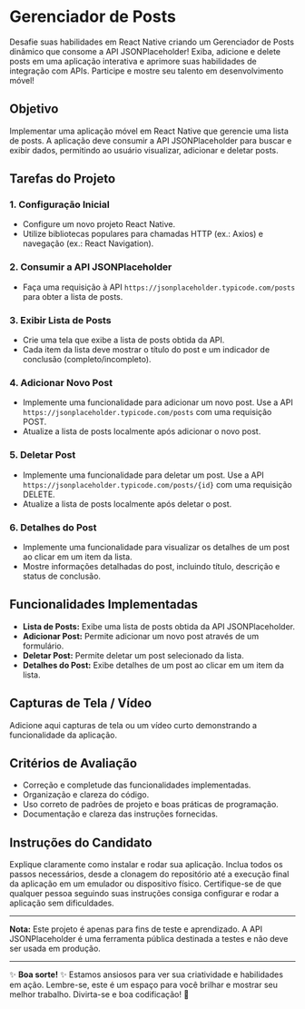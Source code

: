 # Gerenciador de Posts

Desafie suas habilidades em React Native criando um Gerenciador de Posts dinâmico que consome a API JSONPlaceholder! Exiba, adicione e delete posts em uma aplicação interativa e aprimore suas habilidades de integração com APIs. Participe e mostre seu talento em desenvolvimento móvel!

## Objetivo
Implementar uma aplicação móvel em React Native que gerencie uma lista de posts. A aplicação deve consumir a API JSONPlaceholder para buscar e exibir dados, permitindo ao usuário visualizar, adicionar e deletar posts.

## Tarefas do Projeto

### 1. Configuração Inicial
- Configure um novo projeto React Native.
- Utilize bibliotecas populares para chamadas HTTP (ex.: Axios) e navegação (ex.: React Navigation).

### 2. Consumir a API JSONPlaceholder
- Faça uma requisição à API `https://jsonplaceholder.typicode.com/posts` para obter a lista de posts.

### 3. Exibir Lista de Posts
- Crie uma tela que exibe a lista de posts obtida da API.
- Cada item da lista deve mostrar o título do post e um indicador de conclusão (completo/incompleto).

### 4. Adicionar Novo Post
- Implemente uma funcionalidade para adicionar um novo post. Use a API `https://jsonplaceholder.typicode.com/posts` com uma requisição POST.
- Atualize a lista de posts localmente após adicionar o novo post.

### 5. Deletar Post
- Implemente uma funcionalidade para deletar um post. Use a API `https://jsonplaceholder.typicode.com/posts/{id}` com uma requisição DELETE.
- Atualize a lista de posts localmente após deletar o post.

### 6. Detalhes do Post
- Implemente uma funcionalidade para visualizar os detalhes de um post ao clicar em um item da lista.
- Mostre informações detalhadas do post, incluindo título, descrição e status de conclusão.

## Funcionalidades Implementadas
- **Lista de Posts:** Exibe uma lista de posts obtida da API JSONPlaceholder.
- **Adicionar Post:** Permite adicionar um novo post através de um formulário.
- **Deletar Post:** Permite deletar um post selecionado da lista.
- **Detalhes do Post:** Exibe detalhes de um post ao clicar em um item da lista.

## Capturas de Tela / Vídeo
Adicione aqui capturas de tela ou um vídeo curto demonstrando a funcionalidade da aplicação.

## Critérios de Avaliação
- Correção e completude das funcionalidades implementadas.
- Organização e clareza do código.
- Uso correto de padrões de projeto e boas práticas de programação.
- Documentação e clareza das instruções fornecidas.

## Instruções do Candidato
Explique claramente como instalar e rodar sua aplicação. Inclua todos os passos necessários, desde a clonagem do repositório até a execução final da aplicação em um emulador ou dispositivo físico. Certifique-se de que qualquer pessoa seguindo suas instruções consiga configurar e rodar a aplicação sem dificuldades.

---

**Nota:** Este projeto é apenas para fins de teste e aprendizado. A API JSONPlaceholder é uma ferramenta pública destinada a testes e não deve ser usada em produção.

---

✨ **Boa sorte!** ✨ Estamos ansiosos para ver sua criatividade e habilidades em ação. Lembre-se, este é um espaço para você brilhar e mostrar seu melhor trabalho. Divirta-se e boa codificação! 🚀

